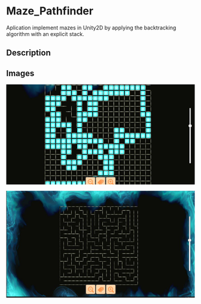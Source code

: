 # Maze_Pathfinder
Aplication implement mazes in Unity2D by applying the backtracking algorithm with an explicit stack.

## Description

## Images
![](GitHub_images/01_MazeGeneration.png)

![](GitHub_images/02_MazeCompleted.png)
